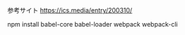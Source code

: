 

参考サイト 
https://ics.media/entry/200310/ 



npm install babel-core babel-loader webpack webpack-cli

